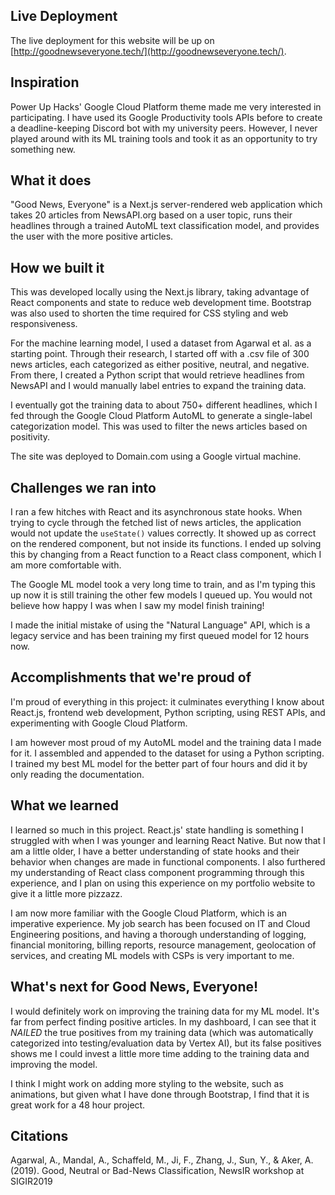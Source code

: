 ## Live Deployment
The live deployment for this website will be up on [http://goodnewseveryone.tech/](http://goodnewseveryone.tech/).

## Inspiration
Power Up Hacks' Google Cloud Platform theme made me very interested in participating. I have used its Google Productivity tools APIs before to create a deadline-keeping Discord bot with my university peers. However, I never played around with its ML training tools and took it as an opportunity to try something new.

## What it does
"Good News, Everyone" is a Next.js server-rendered web application which takes 20 articles from NewsAPI.org based on a user topic, runs their headlines through a trained AutoML text classification model, and provides the user with the more positive articles.

## How we built it
This was developed locally using the Next.js library, taking advantage of React components and state to reduce web development time. Bootstrap was also used to shorten the time required for CSS styling and web responsiveness.

For the machine learning model, I used a dataset from Agarwal et al. as a starting point. Through their research, I started off with a .csv file of 300 news articles, each categorized as either positive, neutral, and negative. From there, I created a Python script that would retrieve headlines from NewsAPI and I would manually label entries to expand the training data.

I eventually got the training data to about 750+ different headlines, which I fed through the Google Cloud Platform AutoML to generate a single-label categorization model. This was used to filter the news articles based on positivity.

The site was deployed to Domain.com using a Google virtual machine.

## Challenges we ran into
I ran a few hitches with React and its asynchronous state hooks. When trying to cycle through the fetched list of news articles, the application would not update the `useState()` values correctly. It showed up as correct on the rendered component, but not inside its functions. I ended up solving this by changing from a React function to a React class component, which I am more comfortable with.

The Google ML model took a very long time to train, and as I'm typing this up now it is still training the other few models I queued up. You would not believe how happy I was when I saw my model finish training!

I made the initial mistake of using the "Natural Language" API, which is a legacy service and has been training my first queued model for 12 hours now.

## Accomplishments that we're proud of
I'm proud of everything in this project: it culminates everything I know about React.js, frontend web development, Python scripting, using REST APIs, and experimenting with Google Cloud Platform.

I am however most proud of my AutoML model and the training data I made for it. I assembled and appended to the dataset for using a Python scripting. I trained my best ML model for the better part of four hours and did it by only reading the documentation.

## What we learned
I learned so much in this project. React.js' state handling is something I struggled with when I was younger and learning React Native. But now that I am a little older, I have a better understanding of state hooks and their behavior when changes are made in functional components. I also furthered my understanding of React class component programming through this experience, and I plan on using this experience on my portfolio website to give it a little more pizzazz.

I am now more familiar with the Google Cloud Platform, which is an imperative experience. My job search has been focused on IT and Cloud Engineering positions, and having a thorough understanding of logging, financial monitoring, billing reports, resource management, geolocation of services, and creating ML models with CSPs is very important to me.

## What's next for Good News, Everyone!
I would definitely work on improving the training data for my ML model. It's far from perfect finding positive articles. In my dashboard, I can see that it _NAILED_ the true positives from my training data (which was automatically categorized into testing/evaluation data by Vertex AI), but its false positives shows me I could invest a little more time adding to the training data and improving the model.

I think I might work on adding more styling to the website, such as animations, but given what I have done through Bootstrap, I find that it is great work for a 48 hour project.

## Citations
Agarwal, A., Mandal, A., Schaffeld, M., Ji, F., Zhang, J., Sun, Y., & Aker, A. (2019). Good, Neutral or Bad-News Classification, NewsIR workshop at SIGIR2019
